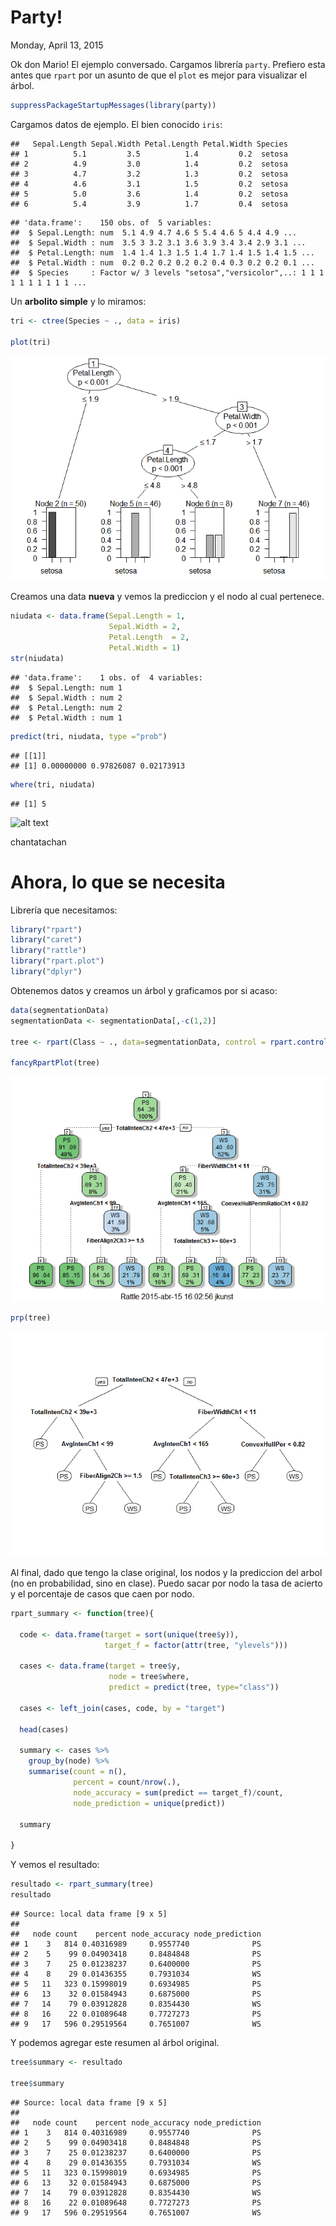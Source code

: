 # Party!
Monday, April 13, 2015  

Ok don Mario! El ejemplo conversado. Cargamos librería `party`. Prefiero esta antes que `rpart` por un asunto de que el `plot` es mejor para visualizar el árbol.


```r
suppressPackageStartupMessages(library(party))
```

Cargamos datos de ejemplo. El bien conocido `iris`:


```
##   Sepal.Length Sepal.Width Petal.Length Petal.Width Species
## 1          5.1         3.5          1.4         0.2  setosa
## 2          4.9         3.0          1.4         0.2  setosa
## 3          4.7         3.2          1.3         0.2  setosa
## 4          4.6         3.1          1.5         0.2  setosa
## 5          5.0         3.6          1.4         0.2  setosa
## 6          5.4         3.9          1.7         0.4  setosa
```

```
## 'data.frame':	150 obs. of  5 variables:
##  $ Sepal.Length: num  5.1 4.9 4.7 4.6 5 5.4 4.6 5 4.4 4.9 ...
##  $ Sepal.Width : num  3.5 3 3.2 3.1 3.6 3.9 3.4 3.4 2.9 3.1 ...
##  $ Petal.Length: num  1.4 1.4 1.3 1.5 1.4 1.7 1.4 1.5 1.4 1.5 ...
##  $ Petal.Width : num  0.2 0.2 0.2 0.2 0.2 0.4 0.3 0.2 0.2 0.1 ...
##  $ Species     : Factor w/ 3 levels "setosa","versicolor",..: 1 1 1 1 1 1 1 1 1 1 ...
```

Un **arbolito simple** y lo miramos:


```r
tri <- ctree(Species ~ ., data = iris)

plot(tri)
```

![](readme_files/figure-html/unnamed-chunk-3-1.png) 

Creamos una data **nueva** y vemos la prediccion y el nodo al cual pertenece.


```r
niudata <- data.frame(Sepal.Length = 1,
                      Sepal.Width = 2,
                      Petal.Length  = 2,
                      Petal.Width = 1)
str(niudata)
```

```
## 'data.frame':	1 obs. of  4 variables:
##  $ Sepal.Length: num 1
##  $ Sepal.Width : num 2
##  $ Petal.Length: num 2
##  $ Petal.Width : num 1
```

```r
predict(tri, niudata, type ="prob")
```

```
## [[1]]
## [1] 0.00000000 0.97826087 0.02173913
```

```r
where(tri, niudata)
```

```
## [1] 5
```
![alt text](http://cienciaxxi.es/blog/wp-content/uploads/2011/12/juan-tamariz4.jpg)

chantatachan

# Ahora, lo que se necesita

Librería que necesitamos:


```r
library("rpart")
library("caret")  
library("rattle")
library("rpart.plot")
library("dplyr")
```

Obtenemos datos y creamos un árbol y graficamos por si acaso:


```r
data(segmentationData)
segmentationData <- segmentationData[,-c(1,2)]

tree <- rpart(Class ~ ., data=segmentationData, control = rpart.control(minsplit=20, cp=0, maxdepth=4))

fancyRpartPlot(tree)
```

![](readme_files/figure-html/unnamed-chunk-6-1.png) 

```r
prp(tree)    	
```

![](readme_files/figure-html/unnamed-chunk-6-2.png) 


Al final, dado que tengo la clase original, los nodos y la prediccion del arbol (no en probabilidad, sino en clase). Puedo sacar por nodo la tasa de acierto y el porcentaje de casos que caen por nodo.


```r
rpart_summary <- function(tree){
  
  code <- data.frame(target = sort(unique(tree$y)),
                     target_f = factor(attr(tree, "ylevels")))
  
  cases <- data.frame(target = tree$y,
                      node = tree$where,
                      predict = predict(tree, type="class"))
  
  cases <- left_join(cases, code, by = "target")
  
  head(cases)
  
  summary <- cases %>%
    group_by(node) %>%
    summarise(count = n(),
              percent = count/nrow(.),
              node_accuracy = sum(predict == target_f)/count,
              node_prediction = unique(predict))
  
  summary
  
}
```


Y vemos el resultado: 

```r
resultado <- rpart_summary(tree)
resultado
```

```
## Source: local data frame [9 x 5]
## 
##   node count    percent node_accuracy node_prediction
## 1    3   814 0.40316989     0.9557740              PS
## 2    5    99 0.04903418     0.8484848              PS
## 3    7    25 0.01238237     0.6400000              PS
## 4    8    29 0.01436355     0.7931034              WS
## 5   11   323 0.15998019     0.6934985              PS
## 6   13    32 0.01584943     0.6875000              PS
## 7   14    79 0.03912828     0.8354430              WS
## 8   16    22 0.01089648     0.7727273              PS
## 9   17   596 0.29519564     0.7651007              WS
```

Y podemos agregar este resumen al árbol original.


```r
tree$summary <- resultado

tree$summary
```

```
## Source: local data frame [9 x 5]
## 
##   node count    percent node_accuracy node_prediction
## 1    3   814 0.40316989     0.9557740              PS
## 2    5    99 0.04903418     0.8484848              PS
## 3    7    25 0.01238237     0.6400000              PS
## 4    8    29 0.01436355     0.7931034              WS
## 5   11   323 0.15998019     0.6934985              PS
## 6   13    32 0.01584943     0.6875000              PS
## 7   14    79 0.03912828     0.8354430              WS
## 8   16    22 0.01089648     0.7727273              PS
## 9   17   596 0.29519564     0.7651007              WS
```




